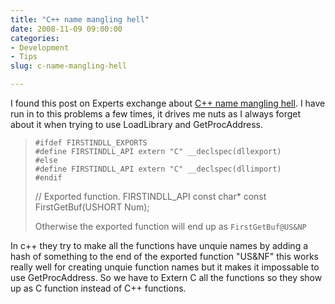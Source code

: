 ```yaml
---
title: "C++ name mangling hell"
date: 2008-11-09 09:00:00
categories:
- Development
- Tips
slug: c-name-mangling-hell

---
```


I found this post on Experts exchange about <a href="http://www.experts-exchange.com/Programming/System/Windows__Programming/MFC/Q_21865192.html ">C++ name mangling hell</a>. I have run in to this problems a few times, it drives me nuts as I always forget about it when trying to use LoadLibrary and GetProcAddress.
<blockquote><code>#ifdef FIRSTINDLL_EXPORTS
#define FIRSTINDLL_API extern "C" __declspec(dllexport)
#else
#define FIRSTINDLL_API extern "C" __declspec(dllimport)
#endif</code>

// Exported function.
FIRSTINDLL_API const char* const FirstGetBuf(USHORT Num);

Otherwise the exported function will end up as
<code>FirstGetBuf@US&amp;NP</code></blockquote>
In c++ they try to make all the functions have unquie names by adding a hash of something to the end of the exported function "US&amp;NF" this works really well for creating unquie function names but it makes it impossable to use GetProcAddress. So we have to Extern C all the functions so they show up as C function instead of C++ functions.
